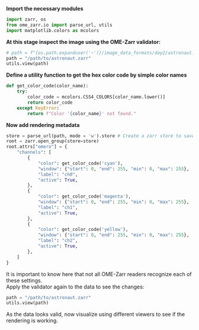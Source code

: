**Import the necessary modules**

```python
import zarr, os
from ome_zarr.io import parse_url, utils
import matplotlib.colors as mcolors
```

**At this stage inspect the image using the OME-Zarr validator:**

```python
# path = f"{os.path.expanduser('~')}/image_data_formats/day2/astronaut.zarr"
path = "/path/to/astronaut.zarr"
utils.view(path) 
```

**Define a utility function to get the hex color code by simple color names**

```python
def get_color_code(color_name):
    try:
        color_code = mcolors.CSS4_COLORS[color_name.lower()]
        return color_code
    except KeyError:
        return f"Color '{color_name}' not found."
```

**Now add rendering metadata**

```python
store = parse_url(path, mode = 'w').store # Create a zarr store to save the data. Note that this can also be an s3 object store.
root = zarr.open_group(store=store)
root.attrs["omero"] = {
    "channels": [
        {
            "color": get_color_code('cyan'),
            "window": {"start": 0, "end": 255, "min": 0, "max": 255},
            "label": "ch0",
            "active": True,
        },
        {
            "color": get_color_code('magenta'),
            "window": {"start": 0, "end": 255, "min": 0, "max": 255},
            "label": "ch1",
            "active": True,
        },
        {
            "color": get_color_code('yellow'),
            "window": {"start": 0, "end": 255, "min": 0, "max": 255},
            "label": "ch2",
            "active": True,
        },
    ]
}
```

It is important to know here that not all OME-Zarr readers recognize each of these settings. \
Apply the validator again to the data to see the changes:
```python
path = "/path/to/astronaut.zarr"
utils.view(path) 
```
As the data looks valid, now visualize using different viewers to see if the rendering is working.